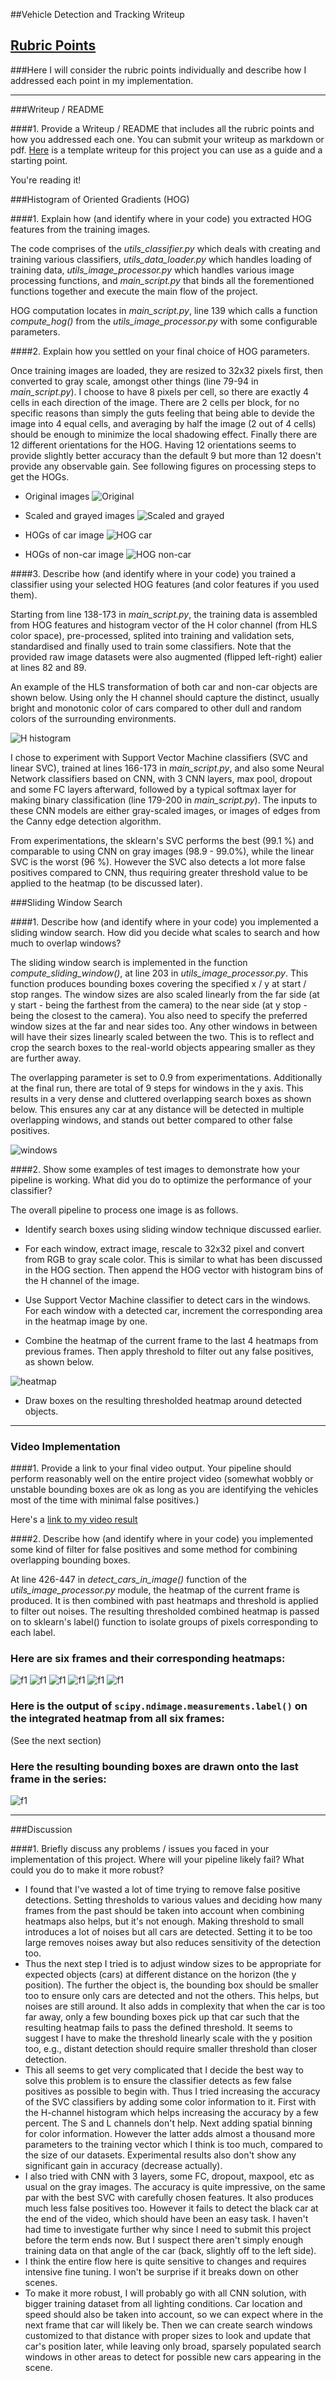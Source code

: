 ##Vehicle Detection and Tracking Writeup 

## [Rubric Points](https://review.udacity.com/#!/rubrics/513/view)
###Here I will consider the rubric points individually and describe how I addressed each point in my implementation.  

---
###Writeup / README

####1. Provide a Writeup / README that includes all the rubric points and how you addressed each one.  You can submit your writeup as markdown or pdf.  [Here](https://github.com/udacity/CarND-Vehicle-Detection/blob/master/writeup_template.md) is a template writeup for this project you can use as a guide and a starting point.  

You're reading it!

###Histogram of Oriented Gradients (HOG)

####1. Explain how (and identify where in your code) you extracted HOG features from the training images.

The code comprises of the *utils_classifier.py* which deals with creating and training various classifiers, *utils_data_loader.py* which handles loading of training data, *utils_image_processor.py* which handles various image processing functions, and *main_script.py* that binds all the forementioned functions together and execute the main flow of the project.

HOG computation locates in *main_script.py*, line 139 which calls a function *compute_hog()* from the *utils_image_processor.py* with some configurable parameters.

####2. Explain how you settled on your final choice of HOG parameters.

Once training images are loaded, they are resized to 32x32 pixels first, then converted to gray scale, amongst other things (line 79-94 in *main_script.py*). I choose to have 8 pixels per cell, so there are exactly 4 cells in each direction of the image. There are 2 cells per block, for no specific reasons than simply the guts feeling that being able to devide the image into 4 equal cells, and averaging by half the image (2 out of 4 cells) should be enough to minimize the local shadowing effect. Finally there are 12 different orientations for the HOG. Having 12 orientations seems to provide slightly better accuracy than the default 9 but more than 12 doesn't provide any observable gain. See following figures on processing steps to get the HOGs.

- Original images
![Original](output_images/1-original.png)

- Scaled and grayed images
![Scaled and grayed](output_images/2-grayed_resized.png)

- HOGs of car image
![HOG car](output_images/3-cars-hog.png)

- HOGs of non-car image
![HOG non-car](output_images/3-non_cars-hog.png)

####3. Describe how (and identify where in your code) you trained a classifier using your selected HOG features (and color features if you used them).

Starting from line 138-173 in *main_script.py*, the training data is assembled from HOG features and histogram vector of the H color channel (from HLS color space), pre-processed, splited into training and validation sets, standardised and finally used to train some classifiers. Note that the provided raw image datasets were also augmented (flipped left-right) ealier at lines 82 and 89.

An example of the HLS transformation of both car and non-car objects are shown below. Using only the H channel should capture the distinct, usually bright and monotonic color of cars compared to other dull and random colors of the surrounding environments.

![H histogram](output_images/2-HLS_resized.png)

I chose to experiment with Support Vector Machine classifiers (SVC and linear SVC), trained at lines 166-173 in *main_script.py*, and also some Neural Network classifiers based on CNN, with 3 CNN layers, max pool, dropout and some FC layers afterward, followed by a typical softmax layer for making binary classification (line 179-200 in *main_script.py*). The inputs to these CNN models are either gray-scaled images, or images of edges from the Canny edge detection algorithm. 

From experimentations, the sklearn's SVC performs the best (99.1 %) and comparable to using CNN on gray images (98.9 - 99.0%), while the linear SVC is the worst (96 %). However the SVC also detects a lot more false positives compared to CNN, thus requiring greater threshold value to be applied to the heatmap (to be discussed later).

###Sliding Window Search

####1. Describe how (and identify where in your code) you implemented a sliding window search.  How did you decide what scales to search and how much to overlap windows?

The sliding window search is implemented in the function *compute_sliding_window()*, at line 203 in *utils_image_processor.py*. This function produces bounding boxes covering the specified x / y at start / stop ranges. The window sizes are also scaled linearly from the far side (at y start - being the farthest from the camera) to the near side (at y stop - being the closest to the camera). You also need to specify the preferred window sizes at the far and near sides too. Any other windows in between will have their sizes linearly scaled between the two. This is to reflect and crop the search boxes to the real-world objects appearing smaller as they are further away.

The overlapping parameter is set to 0.9 from experimentations. Additionally at the final run, there are total of 9 steps for windows in the y axis. This results in a very dense and cluttered overlapping search boxes as shown below. This ensures any car at any distance will be detected in multiple overlapping windows, and stands out better compared to other false positives.

![windows](output_images/4-search_boxes.png)

####2. Show some examples of test images to demonstrate how your pipeline is working.  What did you do to optimize the performance of your classifier?

The overall pipeline to process one image is as follows.
- Identify search boxes using sliding window technique discussed earlier.

- For each window, extract image, rescale to 32x32 pixel and convert from RGB to gray scale color. This is similar to what has been discussed in the HOG section. Then append the HOG vector with histogram bins of the H channel of the image. 

- Use Support Vector Machine classifier to detect cars in the windows. For each window with a detected car, increment the corresponding area in the heatmap image by one. 

- Combine the heatmap of the current frame to the last 4 heatmaps from previous frames. Then apply threshold to filter out any false positives, as shown below.

![heatmap](output_images/5-heatmap-svc.png)

- Draw boxes on the resulting thresholded heatmap around detected objects.

---

### Video Implementation

####1. Provide a link to your final video output.  Your pipeline should perform reasonably well on the entire project video (somewhat wobbly or unstable bounding boxes are ok as long as you are identifying the vehicles most of the time with minimal false positives.)

Here's a [link to my video result](result_video.mp4)


####2. Describe how (and identify where in your code) you implemented some kind of filter for false positives and some method for combining overlapping bounding boxes.

At line 426-447 in *detect_cars_in_image()* function of the *utils_image_processor.py* module, the heatmap of the current frame is produced. It is then combined with past heatmaps and threshold is applied to filter out noises. The resulting thresholded combined heatmap is passed on to sklearn's label() function to isolate groups of pixels corresponding to each label.

### Here are six frames and their corresponding heatmaps:

![f1](output_images/f1.png)
![f1](output_images/f2.png)
![f1](output_images/f3.png)
![f1](output_images/f4.png)
![f1](output_images/f5.png)
![f1](output_images/f6.png)

### Here is the output of `scipy.ndimage.measurements.label()` on the integrated heatmap from all six frames:

(See the next section)

### Here the resulting bounding boxes are drawn onto the last frame in the series:

![f1](output_images/f6_result.png)

---

###Discussion

####1. Briefly discuss any problems / issues you faced in your implementation of this project.  Where will your pipeline likely fail?  What could you do to make it more robust?

- I found that I've wasted a lot of time trying to remove false positive detections. Setting thresholds to various values and deciding how many frames from the past should be taken into account when combining heatmaps also helps, but it's not enough. Making threshold to small introduces a lot of noises but all cars are detected. Setting it to be too large removes noises away but also reduces sensitivity of the detection too. 
- Thus the next step I tried is to adjust window sizes to be appropriate for expected objects (cars) at different distance on the horizon (the y position). The further the object is, the bounding box should be smaller too to ensure only cars are detected and not the others. This helps, but noises are still around. It also adds in complexity that when the car is too far away, only a few bounding boxes pick up that car such that the resulting heatmap fails to pass the defined threshold. It seems to suggest I have to make the threshold linearly scale with the y position too, e.g., distant detection should require smaller threshold than closer detection.
- This all seems to get very complicated that I decide the best way to solve this problem is to ensure the classifier detects as few false positives as possible to begin with. Thus I tried increasing the accuracy of the SVC classifiers by adding some color information to it. First with the H-channel histogram which helps increasing the accuracy by a few percent. The S and L channels don't help. Next adding spatial binning for color information. However the latter adds almost a thousand more parameters to the training vector which I think is too much, compared to the size of our datasets. Experimental results also don't show any significant gain in accuracy (decrease actually).
- I also tried with CNN with 3 layers, some FC, dropout, maxpool, etc as usual on the gray images. The accuracy is quite impressive, on the same par with the best SVC with carefully chosen features. It also produces much less false positives too. However it fails to detect the black car at the end of the video, which should have been an easy task. I haven't had time to investigate further why since I need to submit this project before the term ends now. But I suspect there aren't simply enough training data on that angle of the car (back, slightly off to the left side).
- I think the entire flow here is quite sensitive to changes and requires intensive fine tuning. I won't be surprise if it breaks down on other scenes.
- To make it more robust, I will probably go with all CNN solution, with bigger training dataset from all lighting conditions. Car location and speed should also be taken into account, so we can expect where in the next frame that car will likely be. Then we can create search windows customized to that distance with proper sizes to look and update that car's position later, while leaving only broad, sparsely populated search windows in other areas to detect for possible new cars appearing in the scene.

